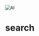 ![AI](https://user-images.githubusercontent.com/101342941/164587404-3cb717a7-9eda-4a57-9bac-3ccbe9723acf.png)
# search
